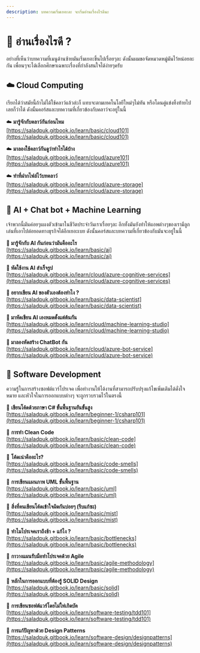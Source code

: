 ```yaml
---
description: บทความเริ่มเยอะละ จะเริ่มอ่านเรื่องไรดีนะ
---
```


# 🤔 อ่านเรื่องไรดี ?

อย่างที่เห็นว่าบทความที่เมนูด้านซ้ายมันเริ่มเยอะขึ้นไปเรื่อยๆละ ดังนั้นผมขอจัดหมวดหมู่มันไว้หน่อยละกัน เพื่อนๆจะได้เลือกศึกษาเฉพาะเรื่องที่กำลังสนใจได้ง่ายๆครับ

## ☁️ Cloud Computing

เรียกได้ว่าสมัยนี้ถ้าไม่ได้ใช้คลาว์แล้วล่ะก็ แทบจะตามเทคโนโลยีใหม่ๆไม่ทัน หรือโดนคู่แข่งทิ้งท้ายไปเลยก็ว่าได้ ดังนั้นคอร์สและบทความที่เกี่ยวข้องกับคลาว์จะอยู่ในนี้

☁️ **มารู้จักกับคลาว์กันก่อนไหม**  
[https://saladpuk.gitbook.io/learn/basic/cloud101](https://saladpuk.gitbook.io/learn/basic/cloud101)

☁️ **มาลองใช้คลาว์กันดูว่าทำไรได้บ้าง**  
[https://saladpuk.gitbook.io/learn/cloud/azure101](https://saladpuk.gitbook.io/learn/cloud/azure101)

☁️ **ทำที่ฝากไฟล์ไว้บทคลาว์**  
[https://saladpuk.gitbook.io/learn/cloud/azure-storage](https://saladpuk.gitbook.io/learn/cloud/azure-storage)

## 🤖 AI + Chat bot + Machine Learning

 เจ้าพวกนี้มันค่อยๆแผงตัวเข้ามาในชีวิตประจำวันเราเรื่อยๆละ อีกทั้งมันยังทำให้แอพต่างๆของเรามีลูกเล่นที่เอาไปต่อยอดทางธุรกิจได้อีกเยอะเบย ดังนั้นคอร์สและบทความที่เกี่ยวข้องกับมันจะอยู่ในนี้

**🤖 มารู้จักกับ AI กันก่อนว่ามันคืออะไร**  
[https://saladpuk.gitbook.io/learn/basic/ai](https://saladpuk.gitbook.io/learn/basic/ai)

**🤖 หัดใช้งาน AI สำเร็จรูป**  
[https://saladpuk.gitbook.io/learn/cloud/azure-cognitive-services](https://saladpuk.gitbook.io/learn/cloud/azure-cognitive-services)

**🤖 อยากเขียน AI ของตัวเองต้องทำไง ?**  
[https://saladpuk.gitbook.io/learn/basic/data-scientist](https://saladpuk.gitbook.io/learn/basic/data-scientist)

**🤖 มาหัดเขียน AI เองหมดตั้งแต่ต้นกัน**  
[https://saladpuk.gitbook.io/learn/cloud/machine-learning-studio](https://saladpuk.gitbook.io/learn/cloud/machine-learning-studio)

**🤖 มาลองหัดสร้าง ChatBot กัน**  
[https://saladpuk.gitbook.io/learn/cloud/azure-bot-service](https://saladpuk.gitbook.io/learn/cloud/azure-bot-service)

## 📝 Software Development

ความรู้ในการสร้างซอฟต์แวร์โปรเจค เพื่อทำงานให้ได้งานที่สามารถปรับปรุงแก้ไขเพิ่มเติมได้ดั่งใจหมาย และหัวใจในการออกแบบต่างๆ จะถูกรวบรวมไว้ในตรงนี้

📝 **เขียนโค้ดด้วยภาษา C\# ขั้นพื้นฐานยันขั้นสูง**  
[https://saladpuk.gitbook.io/learn/beginner-1/csharp101](https://saladpuk.gitbook.io/learn/beginner-1/csharp101)

📝 **การทำ Clean Code**  
[https://saladpuk.gitbook.io/learn/basic/clean-code](https://saladpuk.gitbook.io/learn/basic/clean-code)

📝 **โค้ดเน่าคืออะไร?**  
[https://saladpuk.gitbook.io/learn/basic/code-smells](https://saladpuk.gitbook.io/learn/basic/code-smells)

📝 **การเขียนแผนภาพ UML ขั้นพื้นฐาน**  
[https://saladpuk.gitbook.io/learn/basic/uml](https://saladpuk.gitbook.io/learn/basic/uml)

📝 **สิ่งที่คนเขียนโค้ดเข้าใจผิดกันบ่อยๆ \(รีบแก้ซะ\)**  
[https://saladpuk.gitbook.io/learn/basic/mist](https://saladpuk.gitbook.io/learn/basic/mist)

📝 **ทำไมโปรเจคเราถึงช้า + แก้ไง ?**  
[https://saladpuk.gitbook.io/learn/basic/bottlenecks](https://saladpuk.gitbook.io/learn/basic/bottlenecks)

📝 **กาวางแผนรับมือทำโปรเจคด้วย Agile**   
[https://saladpuk.gitbook.io/learn/basic/agile-methodology](https://saladpuk.gitbook.io/learn/basic/agile-methodology)

📝 **หลักในการออกแบบที่ต้องรู้ SOLID Design**  
[https://saladpuk.gitbook.io/learn/basic/solid](https://saladpuk.gitbook.io/learn/basic/solid)

📝 **การเขียนซอฟต์แวร์โดยไม่ให่เกิดบัค**  
[https://saladpuk.gitbook.io/learn/software-testing/tdd101](https://saladpuk.gitbook.io/learn/software-testing/tdd101)

📝 **การแก้ปัญหาด้วย Design Patterns**  
[https://saladpuk.gitbook.io/learn/software-design/designpatterns](https://saladpuk.gitbook.io/learn/software-design/designpatterns)

